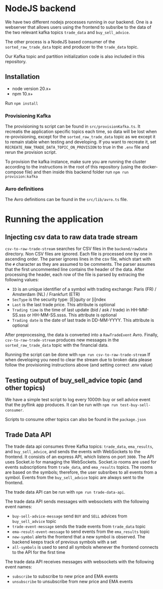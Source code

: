 # NodeJS backend

We have two different nodejs processes running in our backend.
One is a webserver that allows users using the frontend to subsribe
to the data of the two relevant kafka topics `trade_data` and `buy_sell_advice`.

The other process is a NodeJS based consumer of the `sorted_raw_trade_data` topic
and producer to the `trade_data` topic.

Our Kafka topic and partition initialization code is also included in this repository.

## Installation

- node version 20.x+
- npm 10.x+

Run `npm install`

### Provisioning Kafka

The provisioning ts script can be found in `src/provisionKafka.ts`. It recreatis the application specific topics each time, so data will be lost
when re-provisioning, except for the `sorted_raw_trade_data` topic as we except it to remain stable when testing and developing.
If you want to recreate it, set `RECREATE_RAW_TRADE_DATA_TOPIC_ON_PROVISION` to true in the `.env` file and rerun the provision script.

To provision the kafka instance, make sure you are running the cluster according to the instructions in the root of this repository (using the docker-compose file)
and then inside this backend folder run `npm run provision:kafka`

### Avro definitions

The Avro definitions can be found in the `src/lib/avro.ts` file.

# Running the application

## Injecting csv data to raw data trade stream

`csv-to-raw-trade-stream` searches for CSV files in the `backend/rawData` directory. Non CSV files are ignored.
Each file is processed one by one in ascending order. The parser ignores lines in the csv file, which start with
the `#` character as they are assumed to be comments. The parser assumes that the first uncommented line contains the header
of the data. After processing the header, each row of the file is parsed by extracing the following values:

- `ID` is an unique identifier of a symbol with trading exchange: Paris (FR) / Amsterdam (NL) / Frankfurt (ETR)
- `SecType` is the security type: \[E]quity or \[i]ndex
- `Last` is the last trade price. This attribute is optional
- `Trading time` is the time of last update (bid / ask / trade) in HH-MM-SS.sss or HH-MM-SS.ssss. This attribute is optional
- `Trading date` is the date of last trade in DD-MM-YYYY. This attribute is optional

After preprocessing, the data is converted into a `RawTradeEvent` Avro. Finally, `csv-to-raw-trade-stream`
produces new messages in the `sorted_raw_trade_data` topic with the financial data.

Running the script can be done with `npm run csv-to-raw-trade-stream`
If when developing you need to clear the stream due to broken data
please follow the provisioning instructions above (and setting correct .env value)

## Testing output of buy_sell_advice topic (and other topics)

We have a simple test script to log every 1000th buy or sell advice event
that the pyflink app produces. It can be run with `npm run test-buy-sell-consumer`.

Scripts to consume other topics can also be found in the `package.json`

## Trade Data API

The trade data api consumes three Kafka topics: `trade_data`, `ema_results`, and `buy_sell_advice`, and sends the events with WebSockets
to the frontend. It consists of an express API, which listens on port `3000`. The API uses Socket.io for managing the WebSockets.
Socket.io rooms are used for events subscriptions from `trade_data`, and `ema_results` topics. The rooms are based on the symbols; therefore,
the user subsribes to all events from a symbol. Events from the `buy_sell_advice` topic are always sent to the frontend.

The trade data API can be run with `npm run trade-data-api`.

The trade data API sends messages with websockets with the following event names:
- `buy-sell-advice-message` send `BUY` and `SELL` advices from `buy_sell_advice` topic
- `trade-event-message` sends the trade events from `trade_data` topic
- `ema-result-event-message` to send events from the `ema_results` topic
- `new-symbol` alerts the frontend that a new symbol is observed. The backend keeps track of previous symbols with a set
- `all-symbols` is used to send all symbols whenever the frontend connects to the API for the first time

The trade data API receives messages with websockets with the following event names:
- `subscribe` to subscribe to new price and EMA events
- `unsubscribe` to unsubscribe from new price and EMA events
